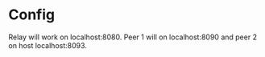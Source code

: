 # Config
Relay will work on localhost:8080. Peer 1 will on localhost:8090 and peer 2 on host localhost:8093.
